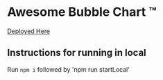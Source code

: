 # Awesome Bubble Chart &trade;

[Deployed Here](https://bubble-chart-amber.vercel.app/)

## Instructions for running in local
Run `npm i` followed by 'npm run startLocal'


